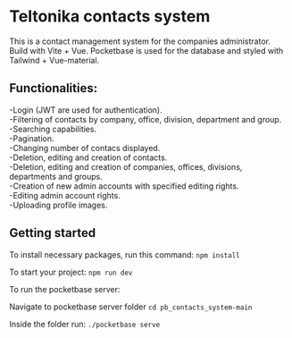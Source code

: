 # Teltonika contacts system

This is a contact management system for the companies administrator. Build with Vite + Vue. Pocketbase is used for the database and styled with Tailwind + Vue-material.

## Functionalities:<br />

-Login (JWT are used for authentication).<br />
-Filtering of contacts by company, office, division, department and group.<br />
-Searching capabilities.<br />
-Pagination.<br />
-Changing number of contacs displayed.<br />
-Deletion, editing and creation of contacts.<br />
-Deletion, editing and creation of companies, offices, divisions, departments and groups.<br />
-Creation of new admin accounts with specified editing rights.<br />
-Editing admin account rights.<br />
-Uploading profile images.<br />

## Getting started

To install necessary packages, run this command:
`npm install `

To start your project:
`npm run dev`

To run the pocketbase server:

Navigate to pocketbase server folder
`cd pb_contacts_system-main`

Inside the folder run:
`./pocketbase serve`

